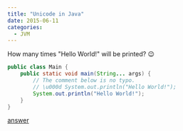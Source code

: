 ```yaml
---
title: "Unicode in Java"
date: 2015-06-11
categories:
  - JVM
---
```


How many times "Hello World!" will be printed? 😉

```java
public class Main {
    public static void main(String... args) {
        // The comment below is no typo.
        // \u000d System.out.println("Hello World!");
        System.out.println("Hello World!");
    }
}
```

[answer](http://stackoverflow.com/questions/30727515/why-is-executing-java-code-in-comments-allowed)
